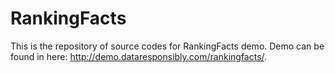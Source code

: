 # RankingFacts
This is the repository of source codes for RankingFacts demo.
Demo can be found in here: http://demo.dataresponsibly.com/rankingfacts/.

